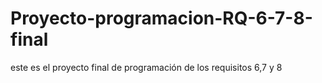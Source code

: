 # Proyecto-programacion-RQ-6-7-8-final
este es el proyecto final de programación de los requisitos 6,7 y 8
